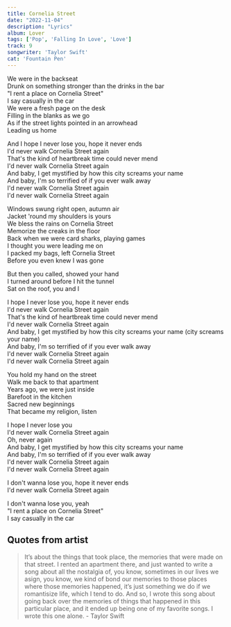 ```yaml
---
title: Cornelia Street
date: "2022-11-04"
description: "Lyrics"
album: Lover
tags: ['Pop', 'Falling In Love', 'Love']
track: 9
songwriter: 'Taylor Swift'
cat: 'Fountain Pen'
---
```

<p className="verse-one">
We were in the backseat <br />
Drunk on something stronger than the drinks in the bar <br />
"I rent a place on Cornelia Street" <br />
I say casually in the car <br />
We were a fresh page on the desk <br />
Filling in the blanks as we go <br />
As if the street lights pointed in an arrowhead <br />
Leading us home <br />
</p>
<p className="chorus">
And I hope I never lose you, hope it never ends <br />
I'd never walk Cornelia Street again <br />
That's the kind of heartbreak time could never mend <br />
I'd never walk Cornelia Street again <br />
And baby, I get mystified by how this city screams your name <br />
And baby, I'm so terrified of if you ever walk away <br />
I'd never walk Cornelia Street again <br />
I'd never walk Cornelia Street again <br />
</p>
<p className="verse-two">
Windows swung right open, autumn air <br />
Jacket 'round my shoulders is yours <br />
We bless the rains on Cornelia Street <br />
Memorize the creaks in the floor <br />
Back when we were card sharks, playing games <br />
I thought you were leading me on <br />
I packed my bags, left Cornelia Street <br />
Before you even knew I was gone <br />
</p>
<p className="pre-chorus">
But then you called, showed your hand <br />
I turned around before I hit the tunnel <br />
Sat on the roof, you and I <br />
</p>
<p className="chorus">
I hope I never lose you, hope it never ends <br />
I'd never walk Cornelia Street again <br />
That's the kind of heartbreak time could never mend <br />
I'd never walk Cornelia Street again <br />
And baby, I get mystified by how this city screams your name (city screams your name) <br />
And baby, I'm so terrified of if you ever walk away <br />
I'd never walk Cornelia Street again <br />
I'd never walk Cornelia Street again <br />
</p>
<p className="bridge">
You hold my hand on the street <br />
Walk me back to that apartment <br />
Years ago, we were just inside <br />
Barefoot in the kitchen <br />
Sacred new beginnings <br />
That became my religion, listen <br />
</p>
<p className="chorus">
I hope I never lose you <br />
I'd never walk Cornelia Street again <br />
Oh, never again <br />
And baby, I get mystified by how this city screams your name <br />
And baby, I'm so terrified of if you ever walk away <br />
I'd never walk Cornelia Street again <br />
I'd never walk Cornelia Street again <br />
</p>
<p className="pre-chorus">
I don't wanna lose you, hope it never ends <br />
I'd never walk Cornelia Street again <br />
</p>
<p className="outro">
I don't wanna lose you, yeah <br />
"I rent a place on Cornelia Street" <br />
I say casually in the car <br />
</p>

## Quotes from artist

<blockquote>
It’s about the things that took place, the memories that were made on that street. I rented an apartment there, and just wanted to write a song about all the nostalgia of, you know, sometimes in our lives we asign, you know, we kind of bond our memories to those places where those memories happened, it’s just something we do if we romantisize life, which I tend to do. And so, I wrote this song about going back over the memories of things that happened in this particular place, and it ended up being one of my favorite songs. I wrote this one alone. - Taylor Swift
</blockquote>